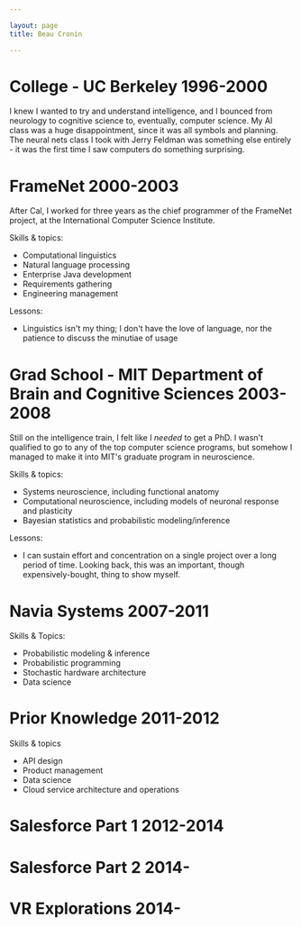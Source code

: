 ```yaml
---

layout: page
title: Beau Cronin

---
```


# College - UC Berkeley 1996-2000

I knew I wanted to try and understand intelligence, and I bounced from neurology to cognitive science to, eventually, computer science. My AI class was a huge disappointment, since it was all symbols and planning. The neural nets class I took with Jerry Feldman was something else entirely - it was the first time I saw computers do something surprising.

# FrameNet 2000-2003

After Cal, I worked for three years as the chief programmer of the FrameNet project, at the International Computer Science Institute.

Skills & topics:
* Computational linguistics 
* Natural language processing
* Enterprise Java development
* Requirements gathering
* Engineering management

Lessons:
* Linguistics isn't my thing; I don't have the love of language, nor the patience to discuss the minutiae of usage

# Grad School - MIT Department of Brain and Cognitive Sciences 2003-2008

Still on the intelligence train, I felt like I _needed_ to get a PhD. I wasn't qualified to go to any of the top computer science programs, but somehow I managed to make it into MIT's graduate program in neuroscience.

Skills & topics:
* Systems neuroscience, including functional anatomy
* Computational neuroscience, including models of neuronal response and plasticity
* Bayesian statistics and probabilistic modeling/inference

Lessons:
* I can sustain effort and concentration on a single project over a long period of time. Looking back, this was an important, though expensively-bought, thing to show myself.

# Navia Systems 2007-2011

Skills & Topics:
* Probabilistic modeling & inference
* Probabilistic programming
* Stochastic hardware architecture
* Data science

# Prior Knowledge 2011-2012

Skills & topics
* API design
* Product management
* Data science
* Cloud service architecture and operations

# Salesforce Part 1 2012-2014

# Salesforce Part 2 2014-

# VR Explorations 2014-

